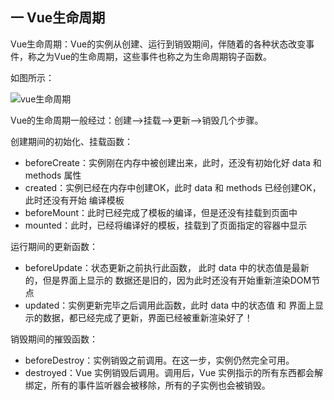 ## 一 Vue生命周期

Vue生命周期：Vue的实例从创建、运行到销毁期间，伴随着的各种状态改变事件，称之为Vue的生命周期，这些事件也称之为生命周期钩子函数。  

如图所示：  

![vue生命周期](../images/JavaScript/vue-lifecycle.jpg)

Vue的生命周期一般经过：创建-->挂载-->更新-->销毁几个步骤。

创建期间的初始化、挂载函数：
- beforeCreate：实例刚在内存中被创建出来，此时，还没有初始化好 data 和 methods 属性
- created：实例已经在内存中创建OK，此时 data 和 methods 已经创建OK，此时还没有开始 编译模板
- beforeMount：此时已经完成了模板的编译，但是还没有挂载到页面中
- mounted：此时，已经将编译好的模板，挂载到了页面指定的容器中显示

运行期间的更新函数：
- beforeUpdate：状态更新之前执行此函数， 此时 data 中的状态值是最新的，但是界面上显示的 数据还是旧的，因为此时还没有开始重新渲染DOM节点
- updated：实例更新完毕之后调用此函数，此时 data 中的状态值 和 界面上显示的数据，都已经完成了更新，界面已经被重新渲染好了！

销毁期间的摧毁函数：
- beforeDestroy：实例销毁之前调用。在这一步，实例仍然完全可用。
- destroyed：Vue 实例销毁后调用。调用后，Vue 实例指示的所有东西都会解绑定，所有的事件监听器会被移除，所有的子实例也会被销毁。


